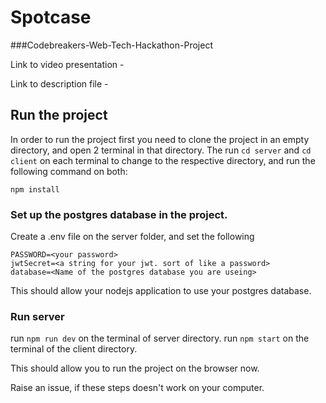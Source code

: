 # Spotcase

###Codebreakers-Web-Tech-Hackathon-Project

Link to video presentation - 

Link to description file - 

## Run the project 

In order to run the project first you need to clone the project in an empty directory, and open 2 terminal in that directory.
The run `cd server` and `cd client` on each terminal to change to the respective directory, and run the following command on both: 

```
npm install
```
### Set up the postgres database in the project.

Create a .env file on the server folder, and set the following

```
PASSWORD=<your password>
jwtSecret=<a string for your jwt. sort of like a password>
database=<Name of the postgres database you are useing>
```

This should allow your nodejs application to use your postgres database.

### Run server

run `npm run dev` on the terminal of server directory.
run `npm start` on the terminal of the client directory.

This should allow you to run the project on the browser now.

Raise an issue, if these steps doesn't work on your computer.
